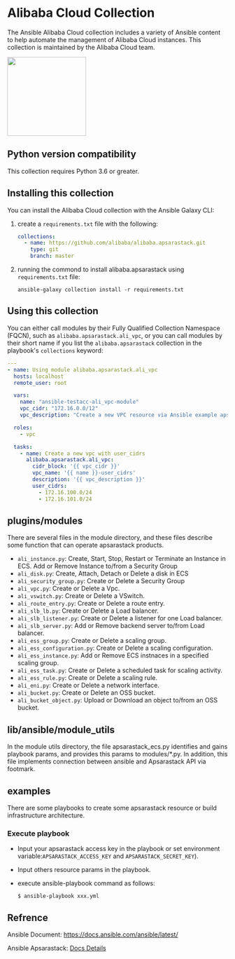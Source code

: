 # Alibaba Cloud Collection
The Ansible Alibaba Cloud collection includes a variety of Ansible content to help automate the management of Alibaba Cloud instances. This collection is maintained by the Alibaba Cloud team.

<a href="https://shell.aliyun.com/?action=git_open&git_repo=https://code.aliyun.com/labs/tutorial-cli-ansible.git&tutorial=tutorial-zh.md#/" target="try_ansible_in_cloudshell">
  <img src="https://img.alicdn.com/tfs/TB1wt1zq9zqK1RjSZFpXXakSXXa-1066-166.png" width="180" />
</a>

## Python version compatibility

This collection requires Python 3.6 or greater.

## Installing this collection

You can install the Alibaba Cloud collection with the Ansible Galaxy CLI:

1. create a `requirements.txt` file with the following:
   ```yaml
   collections:
     - name: https://github.com/alibaba/alibaba.apsarastack.git
       type: git
       branch: master
   ```
2. running the commond to install alibaba.apsarastack using `requirements.txt` file:
   ```shell
   ansible-galaxy collection install -r requirements.txt
   ```

## Using this collection

You can either call modules by their Fully Qualified Collection Namespace (FQCN), such as `alibaba.apsarastack.ali_vpc`, or you can call modules by their short name if you list the `alibaba.apsarastack` collection in the playbook's `collections` keyword:

```yaml
---
- name: Using module alibaba.apsarastack.ali_vpc
  hosts: localhost
  remote_user: root

  vars:
    name: "ansible-testacc-ali_vpc-module"
    vpc_cidr: "172.16.0.0/12"
    vpc_description: "Create a new VPC resource via Ansible example apsarastack-ecs-vpc."

  roles:
    - vpc

  tasks:
    - name: Create a new vpc with user_cidrs
      alibaba.apsarastack.ali_vpc:
        cidr_block: '{{ vpc_cidr }}'
        vpc_name: '{{ name }}-user_cidrs'
        description: '{{ vpc_description }}'
        user_cidrs:
          - 172.16.100.0/24
          - 172.16.101.0/24
```

## plugins/modules
There are several files in the module directory, and these files describe some function that can operate apsarastack products.

- `ali_instance.py`: Create, Start, Stop, Restart or Terminate an Instance in ECS. Add or Remove Instance to/from a Security Group
- `ali_disk.py`: Create, Attach, Detach or Delete a disk in ECS
- `ali_security_group.py`: Create or Delete a Security Group
- `ali_vpc.py`: Create or Delete a Vpc.
- `ali_vswitch.py`: Create or Delete a VSwitch.
- `ali_route_entry.py`: Create or Delete a route entry.
- `ali_slb_lb.py`: Create or Delete a Load balancer.
- `ali_slb_listener.py`: Create or Delete a listener for one Load balancer.
- `ali_slb_server.py`: Add or Remove backend server to/from Load balancer.
- `ali_ess_group.py`: Create or Delete a scaling group.
- `ali_ess_configuration.py`: Create or Delete a scaling configuration.
- `ali_ess_instance.py`: Add or Remove ECS instnaces in a specified scaling group.
- `ali_ess_task.py`: Create or Delete a scheduled task for scaling activity.
- `ali_ess_rule.py`: Create or Delete a scaling rule.
- `ali_eni.py`: Create or Delete a network interface.
- `ali_bucket.py`: Create or Delete an OSS bucket.
- `ali_bucket_object.py`: Upload or Download an object to/from an OSS bucket.

## lib/ansible/module_utils
In the module utils directory, the file apsarastack_ecs.py identifies and gains playbook params, and provides this params to modules/*.py. In addition, this file implements connection between ansible and Apsarastack API via footmark.

## examples
There are some playbooks to create some apsarastack resource or build infrastructure architecture.

### Execute playbook

* Input your apsarastack access key in the playbook or set environment variable:`APSARASTACK_ACCESS_KEY` and `APSARASTACK_SECRET_KEY`).
* Input others resource params in the playbook.
* execute ansible-playbook command as follows:

	  $ ansible-playbook xxx.yml
	   
## Refrence

Ansible Document: https://docs.ansible.com/ansible/latest/

Ansible Apsarastack: [Docs Details](http://47.88.222.42:8080/ansible-apsarastack/latest/modules/list_of_cloud_modules.html)
